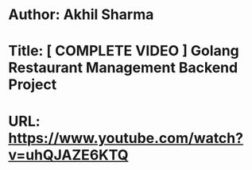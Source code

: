 # Author: Akhil Sharma
# Title: [ COMPLETE VIDEO ] Golang Restaurant Management Backend Project
# URL: https://www.youtube.com/watch?v=uhQJAZE6KTQ